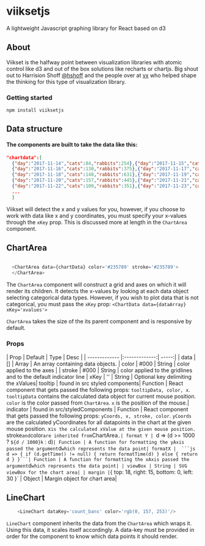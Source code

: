 # viiksetjs
A lightweight Javascript graphing library for React based on d3

## About

Viikset is the halfway point between visualization libraries with atomic control like d3 and out of the box solutions like recharts or chartjs. Big shout out to Harrision Shoff [@hshoff](https://github.com/hshoff) and the people over at [vx](https://github.com/hshoff/vx) who helped shape the thinking for this type of visualization library.


### Getting started
`npm install viiksetjs`

## Data structure
#### The components are built to take the data like this:
```json
"chartdata":[
  {"day":"2017-11-14","cats":84,"rabbits":254},{"day":"2017-11-15","cats":103,"rabbits":393},
  {"day":"2017-11-16","cats":130,"rabbits":375},{"day":"2017-11-17","cats":142,"rabbits":495},
  {"day":"2017-11-18","cats":148,"rabbits":631},{"day":"2017-11-19","cats":141,"rabbits":628},
  {"day":"2017-11-20","cats":157,"rabbits":445},{"day":"2017-11-21","cats":168,"rabbits":407},
  {"day":"2017-11-22","cats":100,"rabbits":351},{"day":"2017-11-23","cats":135,"rabbits":382},
  ...
  ]
```

Viikset will detect the x and y values for you, however, if you choose to work with data like x and y coordinates, you must specify your x-values through the `xKey` prop. This is discussed more at length in the `ChartArea` component.

## ChartArea
```js

  <ChartArea data={chartData} color='#235789' stroke='#235789'>
  </ChartArea>
```

The `ChartArea` component will construct a grid and axes on which it will render its children. It detects the x-values by looking at each data object selecting categorical data types. However, if you wish to plot data that is not categorical, you must pass the `xKey` prop:
`<ChartData data={dataArray} xKey='xvalues'>`

`ChartArea` takes the size of the its parent component and is responsive by default.

### Props
| Prop        | Default           | Type | Desc  |
| ------------- |:-------------:| -----:|
| data     | [] | Array | An array containing data objects.
| color     | #000      | String |   color applied to the axes |
| stroke | #000    | String | color applied to the gridlines and to the default indicator line | xKey | '' | String | Optional key delimiting the xValues| tooltip | found in src styled components| Function | React component that gets passed the following props: `tooltipData, color, x`. `tooltipData` contains the calculated data object for current mouse position. `color` is the color passed from `ChartArea`.  `x` is the position of the mouse.| indicator | found in src/styledComponents | Function | React component that gets passed the following props: `yCoords, x, stroke, color`. `yCoords` are the calculated yCoordinates for all datapoints in the chart at the given mouse position. x` is the calculated xValue at the given mouse position.  `stroke` and `color` are inherited from `ChartArea`.| format Y | `d => (d >= 1000 ? `${d / 1000}k` : d)` | Function | A function for formatting the yAxis passed the argument `d` which represents the data point| formatX |  ```js
d => {
  if (d.getTime() != null) {
    return formatTime(d)
  }
  else {
    return d
  }
}```| Function | A function for formatting the xAxis passed the argument `d` which represents the data point|
| viewBox | String | SVG viewBox for the chart area|
| margin | `{ top: 18, right: 15, bottom: 0, left: 30 }` | Object | Margin object for chart area|


## LineChart
```js
    <LineChart dataKey='count_bans' color='rgb(0, 157, 253)'/>
```

`LineChart` component inherits the data from the `ChartArea` which wraps it. Using this data, it scales itself accordingly. A data-key must be provided in order for the component to know which data points it should render.
